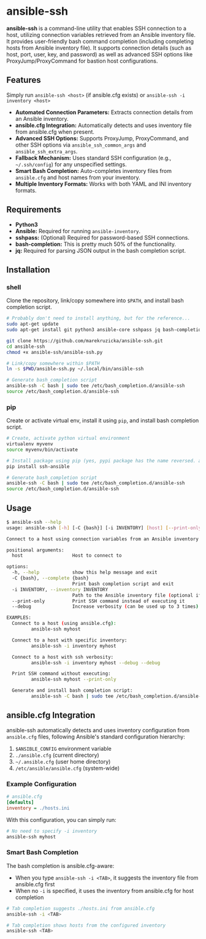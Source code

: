 # ansible-ssh

**ansible-ssh** is a command-line utility that enables SSH connection to a host, utilizing connection variables retrieved from an Ansible inventory file.  
It provides user-friendly bash command completion (including completing hosts from Ansible inventory file).
It supports connection details (such as host, port, user, key, and password) as well as advanced SSH options like ProxyJump/ProxyCommand for bastion host configurations.

## Features

Simply run `ansible-ssh <host>` (if ansible.cfg exists) or `ansible-ssh -i inventory <host>`

- **Automated Connection Parameters:** Extracts connection details from an Ansible inventory.
- **ansible.cfg Integration:** Automatically detects and uses inventory file from ansible.cfg when present.
- **Advanced SSH Options:** Supports ProxyJump, ProxyCommand, and other SSH options via `ansible_ssh_common_args` and `ansible_ssh_extra_args`.
- **Fallback Mechanism:** Uses standard SSH configuration (e.g., `~/.ssh/config`) for any unspecified settings.
- **Smart Bash Completion:** Auto-completes inventory files from `ansible.cfg` and host names from your inventory.
- **Multiple Inventory Formats:** Works with both YAML and INI inventory formats.

## Requirements

- **Python3**
- **Ansible:** Required for running `ansible-inventory`.
- **sshpass:** (Optional) Required for password-based SSH connections.
- **bash-completion:** This is pretty much 50% of the functionality.
- **jq:** Required for parsing JSON output in the bash completion script.


## Installation
### shell

Clone the repository, link/copy somewhere into `$PATH`, and install bash completion script.  


```bash
# Probably don't need to install anything, but for the reference...
sudo apt-get update
sudo apt-get install git python3 ansible-core sshpass jq bash-completion -y

git clone https://github.com/marekruzicka/ansible-ssh.git
cd ansible-ssh
chmod +x ansible-ssh/ansible-ssh.py

# Link/copy somewhere within $PATH
ln -s $PWD/ansible-ssh.py ~/.local/bin/ansible-ssh

# Generate bash_completion script
ansible-ssh -C bash | sudo tee /etc/bash_completion.d/ansible-ssh
source /etc/bash_completion.d/ansible-ssh
```

### pip
Create or activate virtual env, install it using `pip`, and install bash completion script.
```bash
# Create, activate python virtual environment
virtualenv myvenv
source myvenv/bin/activate

# Install package using pip (yes, pypi package has the name reversed. ansible-ssh is taken :-( )
pip install ssh-ansible

# Generate bash_completion script
ansible-ssh -C bash | sudo tee /etc/bash_completion.d/ansible-ssh
source /etc/bash_completion.d/ansible-ssh
```


## Usage
```bash
$ ansible-ssh --help
usage: ansible-ssh [-h] [-C {bash}] [-i INVENTORY] [host] [--print-only] [--debug]

Connect to a host using connection variables from an Ansible inventory.

positional arguments:
  host                  Host to connect to

options:
  -h, --help            show this help message and exit
  -C {bash}, --complete {bash}
                        Print bash completion script and exit
  -i INVENTORY, --inventory INVENTORY
                        Path to the Ansible inventory file (optional if ansible.cfg exists)
  --print-only          Print SSH command instead of executing it
  --debug               Increase verbosity (can be used up to 3 times)

EXAMPLES:
  Connect to a host (using ansible.cfg):
         ansible-ssh myhost

  Connect to a host with specific inventory:
         ansible-ssh -i inventory myhost

  Connect to a host with ssh verbosity:
         ansible-ssh -i inventory myhost --debug --debug

  Print SSH command without executing:
         ansible-ssh myhost --print-only

  Generate and install bash completion script:
         ansible-ssh -C bash | sudo tee /etc/bash_completion.d/ansible-ssh

```

## ansible.cfg Integration

ansible-ssh automatically detects and uses inventory configuration from `ansible.cfg` files, following Ansible's standard configuration hierarchy:

1. `$ANSIBLE_CONFIG` environment variable
2. `./ansible.cfg` (current directory)
3. `~/.ansible.cfg` (user home directory)  
4. `/etc/ansible/ansible.cfg` (system-wide)

### Example Configuration

```ini
# ansible.cfg
[defaults]
inventory = ./hosts.ini
```

With this configuration, you can simply run:
```bash
# No need to specify -i inventory
ansible-ssh myhost
```

### Smart Bash Completion

The bash completion is ansible.cfg-aware:
- When you type `ansible-ssh -i <TAB>`, it suggests the inventory file from ansible.cfg first
- When no `-i` is specified, it uses the inventory from ansible.cfg for host completion

```bash
# Tab completion suggests ./hosts.ini from ansible.cfg
ansible-ssh -i <TAB>

# Tab completion shows hosts from the configured inventory
ansible-ssh <TAB>
```
